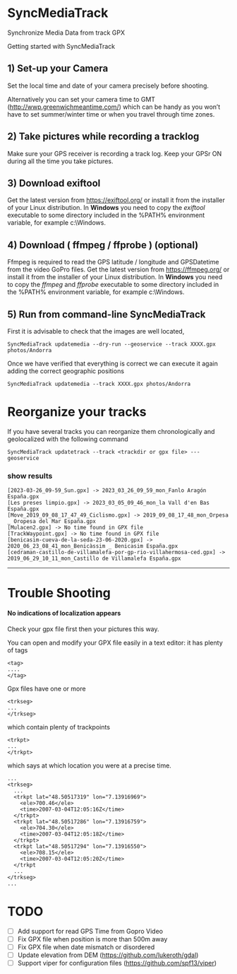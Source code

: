 # SyncMediaTrack
Synchronize Media Data from track GPX

Getting started with SyncMediaTrack

## 1) Set-up your Camera

Set the local time and date of your camera precisely before shooting.

Alternatively you can set your camera time to GMT (http://wwp.greenwichmeantime.com/) which can be handy as you won’t have to set summer/winter time or when you travel through time zones.

## 2) Take pictures while recording a tracklog

Make sure your GPS receiver is recording a track log. Keep your GPSr ON during all the time you take pictures.

## 3) Download exiftool 

Get the latest version from https://exiftool.org/ or install it from the installer of your Linux distribution.
In **Windows** you need to copy the _exiftool_ executable to some directory included in the %PATH% environment variable, for example c:\Windows.

## 4) Download ( ffmpeg / ffprobe ) (optional)

Ffmpeg is required to read the GPS latitude / longitude and GPSDatetime from the video GoPro files.
Get the latest version from https://ffmpeg.org/ or install it from the installer of your Linux distribution.
In **Windows** you need to copy the _ffmpeg_ and _ffprobe_ executable to some directory included in the %PATH% environment variable, for example c:\Windows.

## 5) Run from command-line SyncMediaTrack
First it is advisable to check that the images are well located,
```
SyncMediaTrack updatemedia --dry-run --geoservice --track XXXX.gpx photos/Andorra
```
Once we have verified that everything is correct we can execute it again adding the correct geographic positions
```
SyncMediaTrack updatemedia --track XXXX.gpx photos/Andorra
```

# Reorganize your tracks

If you have several tracks you can reorganize them chronologically and geolocalized with the following command
```
SyncMediaTrack updatetrack --track <trackdir or gpx file> ---geoservice 
```

### show results

```
[2023-03-26_09-59_Sun.gpx] -> 2023_03_26_09_59_mon_Fanlo Aragón España.gpx
[Les preses limpio.gpx] -> 2023_03_05_09_46_mon_la Vall d'en Bas España.gpx
[Move_2019_09_08_17_47_49_Ciclismo.gpx] -> 2019_09_08_17_48_mon_Orpesa _ Oropesa del Mar España.gpx
[Mulacen2.gpx] -> No time found in GPX file
[TrackWaypoint.gpx] -> No time found in GPX file
[benicasim-cueva-de-la-seda-23-06-2020.gpx] -> 2020_06_23_08_41_mon_Benicàssim _ Benicasim España.gpx
[cedraman-castillo-de-villamalefa-por-gp-rio-villahermosa-ced.gpx] -> 2019_06_29_10_11_mon_Castillo de Villamalefa España.gpx
```

---

# Trouble Shooting

#### No indications of localization appears

Check your gpx file first then your pictures this way.

You can open and modify your GPX file easily in a text editor: it has plenty of tags
```
<tag>
....
</tag>
```

Gpx files have one or more

```
<trkseg>
...
</trkseg>
```
which contain plenty of trackpoints
```
<trkpt>
...
</trkpt>
```
which says at which location you were at a precise time.
```
...
<trkseg>
  ... 
  <trkpt lat="48.50517319" lon="7.13916969">
    <ele>700.46</ele>
    <time>2007-03-04T12:05:16Z</time>
  </trkpt>
  <trkpt lat="48.50517286" lon="7.13916759">
    <ele>704.30</ele>
    <time>2007-03-04T12:05:18Z</time>
  </trkpt>
  <trkpt lat="48.50517294" lon="7.13916550">
    <ele>708.15</ele>
    <time>2007-03-04T12:05:20Z</time>
  </trkpt
  ... 
</trkseg>
...
```

# TODO

* [ ] Add support for read GPS Time from Gopro Video
* [ ] Fix GPX file when position is more than 500m away
* [ ] Fix GPX file when date mismatch or disordered
* [ ] Update elevation from DEM (https://github.com/lukeroth/gdal)
* [ ] Support viper for configuration files (https://github.com/spf13/viper)
